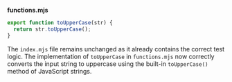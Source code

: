 **functions.mjs**

```js
export function toUpperCase(str) {
  return str.toUpperCase();
}
```

The `index.mjs` file remains unchanged as it already contains the correct test logic. The implementation of `toUpperCase` in `functions.mjs` now correctly converts the input string to uppercase using the built-in `toUpperCase()` method of JavaScript strings.